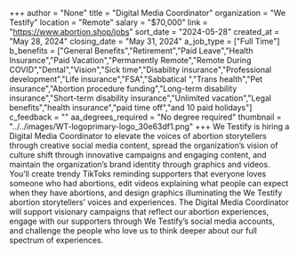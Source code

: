 +++
author = "None"
title = "Digital Media Coordinator"
organization = "We Testify"
location = "Remote"
salary = "$70,000"
link = "https://www.abortion.shop/jobs"
sort_date = "2024-05-28"
created_at = "May 28, 2024"
closing_date = "May 31, 2024"
a_job_type = ["Full Time"]
b_benefits = ["General Benefits","Retirement","Paid Leave","Health Insurance","Paid Vacation","Permanently Remote","Remote During COVID","Dental","Vision","Sick time","Disability insurance","Professional development","Life insurance","FSA","Sabbatical ","Trans health","Pet insurance","Abortion procedure funding","Long-term disability insurance","Short-term disability insurance","Unlimited vacation","Legal benefits","health insurance","paid time off","and 10 paid holidays"]
c_feedback = ""
aa_degrees_required = "No degree required"
thumbnail = "../../images/WT-logoprimary-logo_30e63df1.png"
+++
We Testify is hiring a Digital Media Coordinator to elevate the voices of abortion storytellers through creative social media content, spread the organization’s vision of culture shift through innovative campaigns and engaging content, and maintain the organization’s brand identity through graphics and videos. You’ll create trendy TikToks reminding supporters that everyone loves someone who had abortions, edit videos explaining what people can expect when they have abortions, and design graphics illuminating the We Testify abortion storytellers’ voices and experiences. The Digital Media Coordinator will support visionary campaigns that reflect our abortion experiences, engage with our supporters through We Testify’s social media accounts, and challenge the people who love us to think deeper about our full spectrum of experiences.